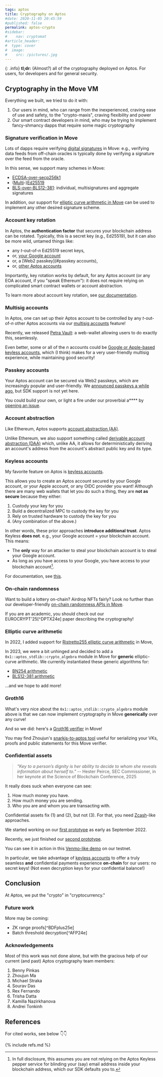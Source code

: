 ```yaml
---
tags: aptos
title: Cryptography on Aptos
#date: 2020-11-05 20:45:59
#published: false
permalink: aptos-crypto
#sidebar:
#    nav: cryptomat
#article_header:
#  type: cover
#  image:
#    src: /pictures/.jpg
---
```


{: .info}
**tl;dr:** (Almost?) all of the cryptography deployed on Aptos. For users, for developers and for general security.

<!--more-->

<!-- Here you can define LaTeX macros -->
<div style="display: none;">$
$</div> <!-- $ -->

## Cryptography in the Move VM 

Everything we built, we tried to do it with:
1. Our users in mind, who can range from the inexperienced, craving ease of use and safety, to the "crypto-maxis", craving flexibility and power
2. Our smart contract developers in mind, who may be trying to implement fancy-shmancy dapps that require some magic cryptography

### Signature verification in Move

Lots of dapps require verifying [digital signatures](/signatures) in Move: e.g., verifying data feeds from off-chain oracles is typically done by verifying a signature over the feed from the oracle.

In this sense, we support many schemes in Move:

 - [ECDSA-over-secp256k1](https://github.com/aptos-labs/aptos-core/blob/main/aptos-move/framework/aptos-stdlib/sources/cryptography/secp256r1.move)
 - ([Multi](https://github.com/aptos-labs/aptos-core/blob/main/aptos-move/framework/aptos-stdlib/sources/cryptography/multi_ed25519.move)-)[Ed25519](https://github.com/aptos-labs/aptos-core/blob/main/aptos-move/framework/aptos-stdlib/sources/cryptography/ed25519.move)
 - [BLS-over-BLS12-381](https://github.com/aptos-labs/aptos-core/blob/main/aptos-move/framework/aptos-stdlib/sources/cryptography/bls12381.move): individual, multisignatures and aggregate signatures

In addition, our support for [elliptic curve arithmetic in Move](#elliptic-curve-arithmetic) can be used to implement any other desired signature scheme.

### Account key rotation

In Aptos, the **authentication factor** that secures your blockchain address can be rotated.
Typically, this is a secret key (e.g., Ed25519), but it can also be more wild, untamed things like:
 - any $t$-out-of-$n$ Ed25519 secret keys,
 - or, [your Google account](/keyless)
 - or, a [Web2 passkey](#passkey accounts),
 - or, [other Aptos accounts](#multisig-accounts)

Importantly, key rotation works by default, for any Aptos account (or any EOA account, if you "speak Ethereum"): it does not require relying on complicated smart contract wallets or account abstraction.

To learn more about account key rotation, see [our documentation](https://aptos.dev/build/guides/key-rotation).

### Multisig accounts

In Aptos, one can set up their Aptos account to be controlled by any $t$-out-of-$n$ other Aptos accounts via our [multisig accounts](https://aptos.dev/build/guides/first-multisig) feature!

Recently, we released [Petra Vault](https://vault.petra.app/): a web-wallet allowing users to do exactly this, seamlessly.

Even better, some or all of the $n$ accounts could be [Google or Apple-based keyless accounts](/keyless), which (I think) makes for a very user-friendly multisig experience, while maintaining good security!

### Passkey accounts

Your Aptos account can be secured via Web2 passkeys, which are increasingly popular and user-friendly.
We [announced passkeys a while ago](https://forum.aptosfoundation.org/t/aptos-implents-passwordless-passkeys/4533), but SDK support is not yet here.

You could build your own, or light a fire under our proverbial a\*\*\*\* by [opening an issue](https://github.com/aptos-labs/aptos-core/issues).

### Account abstraction

Like Ethereum, Aptos supports [account abstraction (AA)](https://aptos.dev/build/sdks/ts-sdk/account/account-abstraction).

Unlike Ethereum, we also support something called [derivable account abstraction (DAA)](https://aptos.dev/build/sdks/ts-sdk/account/derivable-account-abstraction) which, unlike AA, it allows for deterministically deriving an account's address from the account's abstract public key and its type.

### Keyless accounts

My favorite feature on Aptos is [keyless accounts](/keyless).

This allows you to create an Aptos account secured by your Google account, or your Apple account, or any OIDC provider you want!
Although there are many web wallets that let you do such a thing, they are **not as secure** because they either:
1. Custody your key for you
2. Build a decentralized MPC to custody the key for you
3. Rely on trusted hardware to custody the key for you
4. (Any combination of the above.)

In other words, these prior approaches **introduce additional trust**. 
Aptos Keyless **does not**.
e.g., your Google account = your blockchain account.
This means:
 - The **only** way for an attacker to steal your blockchain account is to steal your Google account.
 - As long as you have access to your Google, you have access to your blockchain account[^well-1].

For documentation, see [this](https://aptos.dev/build/guides/aptos-keyless/how-keyless-works).

### On-chain randomness

Want to build a lottery on-chain?
Airdrop NFTs fairly?
Look no further than our developer-friendly [on-chain randomness APIs in Move](https://aptos.dev/build/smart-contracts/randomness).

If you are an academic, you should check out our EUROCRYPT'25[^DPTX24e] paper describing the cryptography!

### Elliptic curve arithmetic
 
In 2022, I added support for [Ristretto255 elliptic curve arithmetic](https://github.com/aptos-labs/aptos-core/blob/main/aptos-move/framework/aptos-stdlib/sources/cryptography/ristretto255.move) in Move,

In 2023, we were a bit unhinged and decided to add a `0x1::aptos_stdlib::crypto_algebra` module in Move for **generic** elliptic-curve arithmetic.
We currently instantiated these generic algorithms for:
 - [BN254 arithmetic](https://github.com/aptos-labs/aptos-core/blob/main/aptos-move/framework/aptos-stdlib/sources/cryptography/bn254_algebra.move) 
 - [BLS12-381 arithmetic](https://github.com/aptos-labs/aptos-core/blob/main/aptos-move/framework/aptos-stdlib/sources/cryptography/bls12381_algebra.move)

...and we hope to add more!

### Groth16

What's very nice about the `0x1::aptos_stdlib::crypto_algebra` module above is that we can now implement cryptography in Move **generically** over any curve!

And so we did: here's a [Groth16 verifier](https://github.com/aptos-labs/aptos-core/blob/main/aptos-move/move-examples/groth16_example/sources/groth16.move) in Move!

You may find Zhoujun's [snarkjs-to-aptos tool](https://github.com/zjma/snarkjs-to-aptos) useful for serializing your VKs, proofs and public statements for this Move verifier.

### Confidential assets

 > _"Key to a person’s dignity is her ability to decide to whom she reveals information about herself to."_ -- Hester Peirce, SEC Commissioner, in her keynote at the Science of Blockchain Conference, 2025

It really does suck when everyone can see:
1. How much money you have.
2. How much money you are sending.
3. Who you are and whom you are transacting with.

Confidential assets fix (1) and (2), but not (3).
For that, you need [Zcash](https://z.cash)-like approaches.

We started working on our [first prototype](https://github.com/aptos-labs/aptos-core/pull/3444) as early as September 2022.

Recently, we just finished our [second prototype](https://aptos.dev/build/smart-contracts/confidential-asset).

You can see it in action in this [Venmo-like demo](https://confidential.aptoslabs.com) on our testnet.

In particular, we take advantage of [keyless accounts](/keyless) to offer a truly seamless **and** confidential payments experience **on-chain** for our users: no secret keys!
(Not even decryption keys for your confidential balance!)

## Conclusion

At Aptos, we put the "crypto" in "cryptocurrency."

### Future work

More may be coming:

 - ZK range proofs[^BDFplus25e]
 - Batch threshold decryption[^AFP24e]

### Acknowledgements

Most of this work was not done alone, but with the gracious help of our current (and past) Aptos cryptography team members:
1. Benny Pinkas
2. Zhoujun Ma
3. Michael Straka
4. Sourav Das
5. Rex Fernando
6. Trisha Datta
7. Kamilla Nazirkhanova
8. Andrei Tonkinh

## References

For cited works, see below 👇👇

[^well-1]: In full disclosure, this assumes you are not relying on the Aptos Keyless pepper service for blinding your (say) email address inside your blockchain address, which our SDK defaults you to.

{% include refs.md %}
